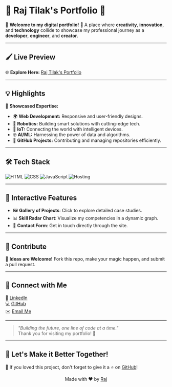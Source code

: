# 🌟 Raj Tilak's Portfolio 🚀

🎉 **Welcome to my digital portfolio!** 🎨 A place where **creativity**, **innovation**, and **technology** collide to showcase my professional journey as a **developer**, **engineer**, and **creator**.

---

## 🖌️ **Live Preview**
🌐 **Explore Here:** [Raj Tilak's Portfolio](https://krajtilak-portfolio.netlify.app/)  

---

## 💡 **Highlights**
🎯 **Showcased Expertise:**  
- 🌍 **Web Development:** Responsive and user-friendly designs.  
- 🤖 **Robotics:** Building smart solutions with cutting-edge tech.  
- 📡 **IoT:** Connecting the world with intelligent devices.  
- 🤓 **AI/ML:** Harnessing the power of data and algorithms.  
- 🧰 **GitHub Projects:** Contributing and managing repositories efficiently.

---

## 🛠️ **Tech Stack**
![HTML](https://img.shields.io/badge/Code-HTML-orange?style=for-the-badge&logo=html5)
![CSS](https://img.shields.io/badge/Style-CSS-blue?style=for-the-badge&logo=css3)
![JavaScript](https://img.shields.io/badge/Logic-JavaScript-yellow?style=for-the-badge&logo=javascript)
![Hosting](https://img.shields.io/badge/Hosting-Netlify-teal?style=for-the-badge&logo=tailwindcss)

---

## 🌈 **Interactive Features**
- 🖼️ **Gallery of Projects**: Click to explore detailed case studies.
- 📊 **Skill Radar Chart**: Visualize my competencies in a dynamic graph.
- 📨 **Contact Form**: Get in touch directly through the site.

---

## 🤝 **Contribute**
🚀 **Ideas are Welcome!** Fork this repo, make your magic happen, and submit a pull request.  

---

## 🧭 **Connect with Me**
💼 [LinkedIn](https://www.linkedin.com/in/krajtilak2020)  
💻 [GitHub](https://github.com/rajtilak-2020)  
✉️ [Email Me](mailto:rajtilak1062020@gmail.com)

---

> _"Building the future, one line of code at a time."_  
Thank you for visiting my portfolio! 🌟

---

## 🎨 **Let's Make it Better Together!**  
🌈 If you loved this project, don't forget to give it a ⭐ on [GitHub](https://github.com/rajtilak-2020/Weather-App)!


<p align="center">
    Made with ❤️ by <a href="https://github.com/rajtilak-2020">Raj</a>
</p>
